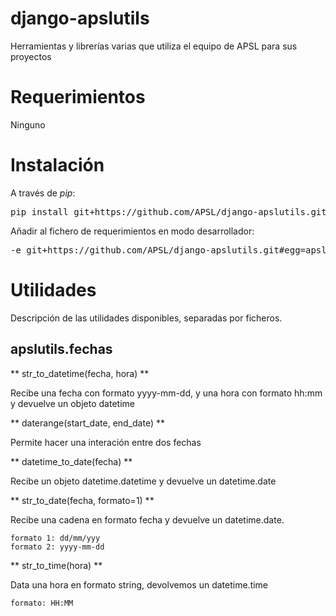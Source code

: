 django-apslutils
================

Herramientas y librerías varias que utiliza el equipo de APSL para sus proyectos

Requerimientos
==============

Ninguno

Instalación
===========

A través de _pip_:

<pre>
pip install git+https://github.com/APSL/django-apslutils.git
</pre>

Añadir al fichero de requerimientos en modo desarrollador:

<pre>
-e git+https://github.com/APSL/django-apslutils.git#egg=apslutils
</pre>

Utilidades
==========

Descripción de las utilidades disponibles, separadas por ficheros.

apslutils.fechas
----------------

** str_to_datetime(fecha, hora) **

Recibe una fecha con formato yyyy-mm-dd, y una hora con formato hh:mm y devuelve un objeto datetime

** daterange(start_date, end_date) **

Permite hacer una interación entre dos fechas

** datetime_to_date(fecha) **

Recibe un objeto datetime.datetime y devuelve un datetime.date

** str_to_date(fecha, formato=1) **

Recibe una cadena en formato fecha y devuelve un datetime.date. 

    formato 1: dd/mm/yyy
    formato 2: yyyy-mm-dd

** str_to_time(hora) **

Data una hora en formato string, devolvemos un datetime.time

    formato: HH:MM
